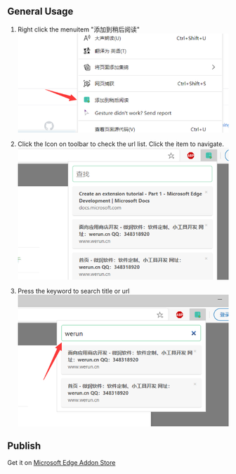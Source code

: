 
## General Usage
1. Right click the menuitem "添加到稍后阅读"
![image](upload/urllist1.png)

2. Click the Icon on toolbar to check the url list. Click the item to navigate.
![image](upload/urllist2.png)

3. Press the keyword to search title or url
![image](upload/urllist3.png)


## Publish
Get it on [Microsoft Edge Addon Store](https://microsoftedge.microsoft.com/addons/detail/%E7%A8%8D%E5%90%8E%E9%98%85%E8%AF%BB/caaapgpomaepmgnljhfpanhednkicfan)
